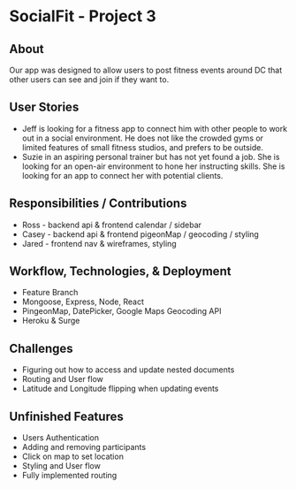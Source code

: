 # SocialFit - Project 3

## About

Our app was designed to allow users to post fitness events around DC that other users can see and join if they want to.

## User Stories

* Jeff is looking for a fitness app to connect him with other people to work out in a social environment. He does not like the crowded gyms or limited features of small fitness studios, and prefers to be outside.
* Suzie in an aspiring personal trainer but has not yet found a job. She is looking for an open-air environment to hone her instructing skills. She is looking for an app to connect her with potential clients.

## Responsibilities / Contributions

* Ross - backend api & frontend calendar / sidebar
* Casey - backend api & frontend pigeonMap / geocoding / styling
* Jared - frontend nav & wireframes, styling

## Workflow, Technologies, & Deployment

* Feature Branch
* Mongoose, Express, Node, React
* PingeonMap, DatePicker, Google Maps Geocoding API
* Heroku & Surge

## Challenges

* Figuring out how to access and update nested documents
* Routing and User flow
* Latitude and Longitude flipping when updating events

## Unfinished Features

* Users Authentication
* Adding and removing participants
* Click on map to set location
* Styling and User flow
* Fully implemented routing
